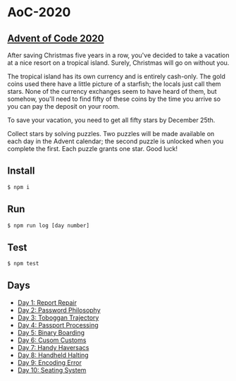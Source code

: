 # AoC-2020

## [Advent of Code 2020](http://adventofcode.com/2020)

After saving Christmas five years in a row, you've decided to take a vacation at a nice resort on a tropical island. Surely, Christmas will go on without you.

The tropical island has its own currency and is entirely cash-only. The gold coins used there have a little picture of a starfish; the locals just call them stars. None of the currency exchanges seem to have heard of them, but somehow, you'll need to find fifty of these coins by the time you arrive so you can pay the deposit on your room.

To save your vacation, you need to get all fifty stars by December 25th.

Collect stars by solving puzzles. Two puzzles will be made available on each day in the Advent calendar; the second puzzle is unlocked when you complete the first. Each puzzle grants one star. Good luck!

## Install

```bash
$ npm i
```

## Run

```bash
$ npm run log [day number]
```

## Test

```bash
$ npm test
```

## Days

- [Day 1: Report Repair](day_01/)
- [Day 2: Password Philosophy](day_02/)
- [Day 3: Toboggan Trajectory](day_03/)
- [Day 4: Passport Processing](day_04/)
- [Day 5: Binary Boarding](day_05/)
- [Day 6: Cusom Customs](day_06/)
- [Day 7: Handy Haversacs](day_07/)
- [Day 8: Handheld Halting](day_08/)
- [Day 9: Encoding Error](day_09/)
- [Day 10: Seating System](day_10/)
